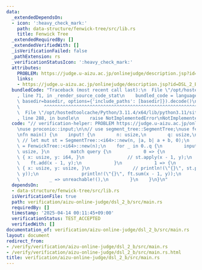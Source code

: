 ```yaml
---
data:
  _extendedDependsOn:
  - icon: ':heavy_check_mark:'
    path: data-structure/fenwick-tree/src/lib.rs
    title: Fenwick Tree
  _extendedRequiredBy: []
  _extendedVerifiedWith: []
  _isVerificationFailed: false
  _pathExtension: rs
  _verificationStatusIcon: ':heavy_check_mark:'
  attributes:
    PROBLEM: https://judge.u-aizu.ac.jp/onlinejudge/description.jsp?id=DSL_2_B
    links:
    - https://judge.u-aizu.ac.jp/onlinejudge/description.jsp?id=DSL_2_B
  bundledCode: "Traceback (most recent call last):\n  File \"/opt/hostedtoolcache/Python/3.11.4/x64/lib/python3.11/site-packages/onlinejudge_verify/documentation/build.py\"\
    , line 71, in _render_source_code_stat\n    bundled_code = language.bundle(stat.path,\
    \ basedir=basedir, options={'include_paths': [basedir]}).decode()\n          \
    \         ^^^^^^^^^^^^^^^^^^^^^^^^^^^^^^^^^^^^^^^^^^^^^^^^^^^^^^^^^^^^^^^^^^^^^^^^^^^^^^^^^\n\
    \  File \"/opt/hostedtoolcache/Python/3.11.4/x64/lib/python3.11/site-packages/onlinejudge_verify/languages/rust.py\"\
    , line 288, in bundle\n    raise NotImplementedError\nNotImplementedError\n"
  code: "// verification-helper: PROBLEM https://judge.u-aizu.ac.jp/onlinejudge/description.jsp?id=DSL_2_B\n\
    \nuse proconio::input;\n\n// use segment_tree::SegmentTree;\nuse fenwick_tree::FenwickTree;\n\
    \nfn main() {\n    input! {\n        n: usize,\n        q: usize,\n    }\n   \
    \ // let mut st = SegmentTree::<i64>::new(n, |a, b| a + b, 0);\n    let mut ft\
    \ = FenwickTree::<i64>::new(n);\n    for _ in 0..q {\n        input! { query:\
    \ usize, }\n        match query {\n            0 => {\n                input!\
    \ { x: usize, y: i64, }\n                // st.apply(x - 1, y);\n            \
    \    ft.add(x - 1, y);\n            }\n            1 => {\n                input!\
    \ { x: usize, y: usize, }\n                // println!(\"{}\", st.prod(x - 1,\
    \ y));\n                println!(\"{}\", ft.sum(x - 1, y));\n            }\n \
    \           _ => unreachable!(),\n        }\n    }\n}\n"
  dependsOn:
  - data-structure/fenwick-tree/src/lib.rs
  isVerificationFile: true
  path: verification/aizu-online-judge/dsl_2_b/src/main.rs
  requiredBy: []
  timestamp: '2025-04-14 00:11:45+09:00'
  verificationStatus: TEST_ACCEPTED
  verifiedWith: []
documentation_of: verification/aizu-online-judge/dsl_2_b/src/main.rs
layout: document
redirect_from:
- /verify/verification/aizu-online-judge/dsl_2_b/src/main.rs
- /verify/verification/aizu-online-judge/dsl_2_b/src/main.rs.html
title: verification/aizu-online-judge/dsl_2_b/src/main.rs
---
```

